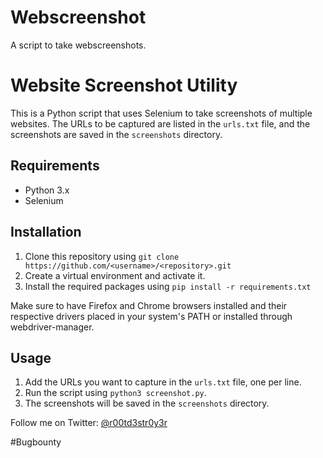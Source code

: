 # Webscreenshot
A script to take webscreenshots.

# Website Screenshot Utility

This is a Python script that uses Selenium to take screenshots of multiple websites. The URLs to be captured are listed in the `urls.txt` file, and the screenshots are saved in the `screenshots` directory.

## Requirements

- Python 3.x
- Selenium

## Installation

1. Clone this repository using `git clone https://github.com/<username>/<repository>.git`
2. Create a virtual environment and activate it.
3. Install the required packages using `pip install -r requirements.txt`

Make sure to have Firefox and Chrome browsers installed and their respective drivers placed in your system's PATH or installed through webdriver-manager.

## Usage

1. Add the URLs you want to capture in the `urls.txt` file, one per line.
2. Run the script using `python3 screenshot.py`.
3. The screenshots will be saved in the `screenshots` directory.

Follow me on Twitter: [@r00td3str0y3r](https://twitter.com/r00td3str0y3r)

#Bugbounty
